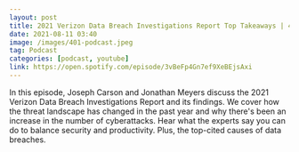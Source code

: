 ```yaml
---
layout: post
title: 2021 Verizon Data Breach Investigations Report Top Takeaways | 401 Access Denied Podcast Ep. 34
date: 2021-08-11 03:40
image: /images/401-podcast.jpeg
tag: Podcast
categories: [podcast, youtube]
link: https://open.spotify.com/episode/3vBeFp4Gn7ef9XeBEjsAxi
---
```

In this episode, Joseph Carson and Jonathan Meyers discuss the 2021 Verizon Data Breach Investigations Report and its findings. We cover how the threat landscape has changed in the past year and why there's been an increase in the number of cyberattacks. Hear what the experts say you can do to balance security and productivity. Plus, the top-cited causes of data breaches.
